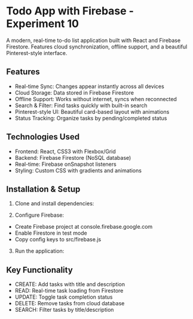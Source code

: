 
# Todo App with Firebase - Experiment 10

A modern, real-time to-do list application built with React and Firebase Firestore. Features cloud synchronization, offline support, and a beautiful Pinterest-style interface.

## Features

- Real-time Sync: Changes appear instantly across all devices
- Cloud Storage: Data stored in Firebase Firestore
- Offline Support: Works without internet, syncs when reconnected
- Search & Filter: Find tasks quickly with built-in search
- Pinterest-style UI: Beautiful card-based layout with animations
- Status Tracking: Organize tasks by pending/completed status

## Technologies Used

- Frontend: React, CSS3 with Flexbox/Grid
- Backend: Firebase Firestore (NoSQL database)
- Real-time: Firebase onSnapshot listeners
- Styling: Custom CSS with gradients and animations

## Installation & Setup

1. Clone and install dependencies:

2. Configure Firebase:
- Create Firebase project at console.firebase.google.com
- Enable Firestore in test mode
- Copy config keys to src/firebase.js

3. Run the application:

## Key Functionality

- CREATE: Add tasks with title and description
- READ: Real-time task loading from Firestore
- UPDATE: Toggle task completion status
- DELETE: Remove tasks from cloud database
- SEARCH: Filter tasks by title/description



